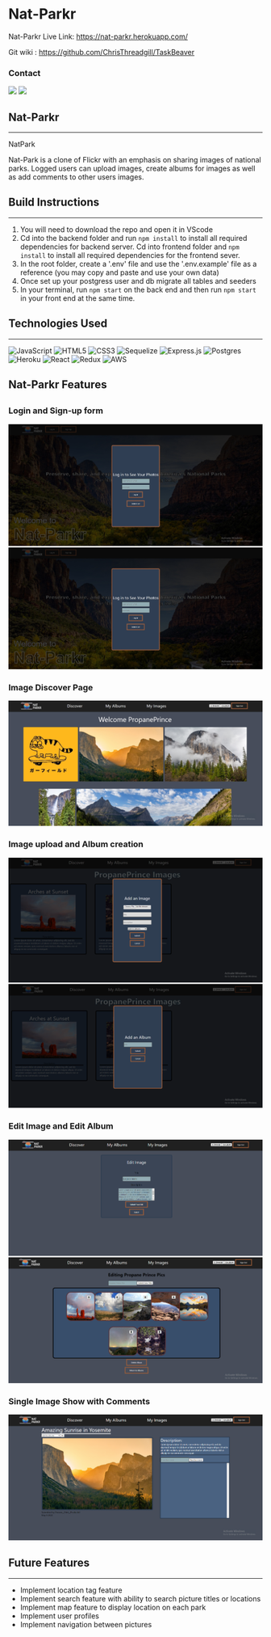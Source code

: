 # Nat-Parkr

Nat-Parkr Live Link: https://nat-parkr.herokuapp.com/

Git wiki : https://github.com/ChrisThreadgill/TaskBeaver

### Contact

<a href="https://www.linkedin.com/in/darren-kong-06b47013b/"><img src="https://img.shields.io/badge/LinkedIn-0077B5?style=for-the-badge&logo=linkedin&logoColor=white" /></a>
<a href="https://github.com/dkong1321"><img src="https://img.shields.io/badge/GitHub-100000?style=for-the-badge&logo=github&logoColor=white" /></a>

## Nat-Parkr

---

NatPark

Nat-Park is a clone of Flickr with an emphasis on sharing images of national parks. Logged users can upload images, create albums for images as well as add comments to other users images.

## Build Instructions

---

1. You will need to download the repo and open it in VScode
2. Cd into the backend folder and run `npm install` to install all required dependencies for backend server. Cd into frontend folder and `npm install` to install all required dependencies for the frontend sever.
3. In the root folder, create a '.env' file and use the '.env.example' file as a reference (you may copy and paste and use your own data)
4. Once set up your postgress user and db migrate all tables and seeders
5. In your terminal, run `npm start` on the back end and then run `npm start` in your front end at the same time.

## Technologies Used

---

![JavaScript](https://img.shields.io/badge/javascript-%23323330.svg?style=for-the-badge&logo=javascript&logoColor=%23F7DF1E)
![HTML5](https://img.shields.io/badge/html5-%23E34F26.svg?style=for-the-badge&logo=html5&logoColor=white)
![CSS3](https://img.shields.io/badge/css3-%231572B6.svg?style=for-the-badge&logo=css3&logoColor=white)
![Sequelize](https://img.shields.io/badge/Sequelize-52B0E7?style=for-the-badge&logo=Sequelize&logoColor=white)
![Express.js](https://img.shields.io/badge/express.js-%23404d59.svg?style=for-the-badge&logo=express&logoColor=%2361DAFB)
![Postgres](https://img.shields.io/badge/postgres-%23316192.svg?style=for-the-badge&logo=postgresql&logoColor=white)
![Heroku](https://img.shields.io/badge/heroku-%23430098.svg?style=for-the-badge&logo=heroku&logoColor=white)
![React](https://img.shields.io/badge/react-%2320232a.svg?style=for-the-badge&logo=react&logoColor=%2361DAFB)
![Redux](https://img.shields.io/badge/redux-%23593d88.svg?style=for-the-badge&logo=redux&logoColor=white)
![AWS](https://img.shields.io/badge/AWS-%23FF9900.svg?style=for-the-badge&logo=amazon-aws&logoColor=white)

## Nat-Parkr Features

##

### Login and Sign-up form

![Login](readme-images/nat-login.jpg "a title")
![Sign up](readme-images/nat-login.jpg "a title")

### Image Discover Page

![Discover](readme-images/discover-page.jpg "a title")

### Image upload and Album creation

![Add Image](readme-images/image-upload.png "a title")
![Add Album](readme-images/add-album-page.png "a title")

### Edit Image and Edit Album

![Edit Image](readme-images/edit-image-page.png "a title")
![Edit Album](readme-images/edit-album-page.png "a title")

### Single Image Show with Comments

![Show Image](readme-images/image-show-page.png "a title")

## Future Features

---

- Implement location tag feature
- Implement search feature with ability to search picture titles or locations
- Implement map feature to display location on each park
- Implement user profiles
- Implement navigation between pictures
